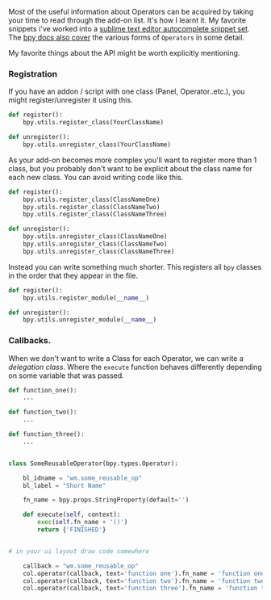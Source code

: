 Most of the useful information about Operators can be acquired by taking your time to read through the add-on list. It's how I learnt it. My favorite snippets i've worked into a [sublime text editor autocomplete snippet set](https://github.com/zeffii/BlenderSublimeSnippets). The [bpy docs also cover](http://www.blender.org/api/blender_python_api_current/info_quickstart.html?highlight=operator) the various forms of `Operators` in some detail.  
  
My favorite things about the API might be worth explicitly mentioning. 

### Registration

If you have an addon / script with one class (Panel, Operator..etc.), you might register/unregister it using this. 
```python
def register():
    bpy.utils.register_class(YourClassName)

def unregister():
    bpy.utils.unregister_class(YourClassName)
```

As your add-on becomes more complex you'll want to register more than 1 class, but you probably don't want to be explicit about the class name for each new class. You can avoid writing code like this.

```python
def register():
    bpy.utils.register_class(ClassNameOne)
    bpy.utils.register_class(ClassNameTwo)
    bpy.utils.register_class(ClassNameThree)

def unregister():
    bpy.utils.unregister_class(ClassNameOne)
    bpy.utils.unregister_class(ClassNameTwo)
    bpy.utils.unregister_class(ClassNameThree)

```

Instead you can write something much shorter. This registers all `bpy` classes in the order that they appear in the file.

```python
def register():
    bpy.utils.register_module(__name__)

def unregister():
    bpy.utils.unregister_module(__name__)
```

### Callbacks.

When we don't want to write a Class for each Operator, we can write a _delegation class_. Where the `execute` function behaves differently depending on some variable that was passed. 

```python
def function_one():
	...

def function_two():
	...

def function_three():
	...


class SomeReusableOperator(bpy.types.Operator):

    bl_idname = "wm.some_reusable_op"
    bl_label = "Short Name"

    fn_name = bpy.props.StringProperty(default='')

    def execute(self, context):
        exec(self.fn_name + '()')
        return {'FINISHED'}


# in your ui layout draw code somewhere

    callback = "wm.some_reusable_op"
    col.operator(callback, text='function one').fn_name = 'function one'
    col.operator(callback, text='function two').fn_name = 'function two'
    col.operator(callback, text='function three').fn_name = 'function three'

```